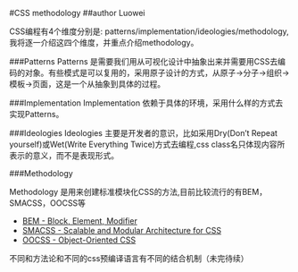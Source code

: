 #CSS methodology
##author Luowei

CSS编程有4个维度分别是: patterns/implementation/ideologies/methodology,我将逐一介绍这四个维度，并重点介绍methodology。
	
###Patterns
Patterns 是需要我们用从可视化设计中抽象出来并需要用CSS去编码的对象。有些模式是可以复用的，采用原子设计的方式，从原子->分子->组织->模板->页面，这是一个从抽象到具体的过程。

###Implementation
Implementation 依赖于具体的环境，采用什么样的方式去实现Patterns。
	
###Ideologies
Ideologies 主要是开发者的意识，比如采用Dry(Don’t Repeat yourself)或Wet(Write Everything Twice)方式去编程,css class名只体现内容所表示的意义，而不是表现形式。
	
###Methodology

Methodology 是用来创建标准模块化CSS的方法,目前比较流行的有BEM，SMACSS，OOCSS等
	
*	[BEM - Block, Element, Modifier](https://en.bem.info/)
*	[SMACSS - Scalable and Modular Architecture for CSS](https://smacss.com/)
*	[OOCSS - Object-Oriented CSS](http://oocss.org/)

不同和方法论和不同的css预编译语言有不同的结合机制（未完待续）





	
	
	